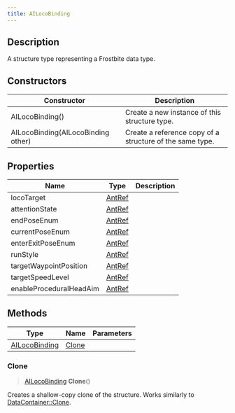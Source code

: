 ```yaml
---
title: AILocoBinding
---
```

## Description

A structure type representing a Frostbite data type.

## Constructors

| Constructor                        | Description                                              |
| ---------------------------------- | -------------------------------------------------------- |
| AILocoBinding()                    | Create a new instance of this structure type.            |
| AILocoBinding(AILocoBinding other) | Create a reference copy of a structure of the same type. |

## Properties

| Name                    | Type             | Description |
| ----------------------- | ---------------- | ----------- |
| locoTarget              | [AntRef](/vext/ref/fb/antref/) |             |
| attentionState          | [AntRef](/vext/ref/fb/antref/) |             |
| endPoseEnum             | [AntRef](/vext/ref/fb/antref/) |             |
| currentPoseEnum         | [AntRef](/vext/ref/fb/antref/) |             |
| enterExitPoseEnum       | [AntRef](/vext/ref/fb/antref/) |             |
| runStyle                | [AntRef](/vext/ref/fb/antref/) |             |
| targetWaypointPosition  | [AntRef](/vext/ref/fb/antref/) |             |
| targetSpeedLevel        | [AntRef](/vext/ref/fb/antref/) |             |
| enableProceduralHeadAim | [AntRef](/vext/ref/fb/antref/) |             |

## Methods

| Type                           | Name            | Parameters |
| ------------------------------ | --------------- | ---------- |
| [AILocoBinding](/vext/ref/fb/ailocobinding/) | [Clone](#clone) |            |

### Clone

> [AILocoBinding](/vext/ref/fb/ailocobinding/) **Clone**()

Creates a shallow-copy clone of the structure. Works similarly to [DataContainer::Clone](/vext/ref/shared/class/datacontainer#clone).
